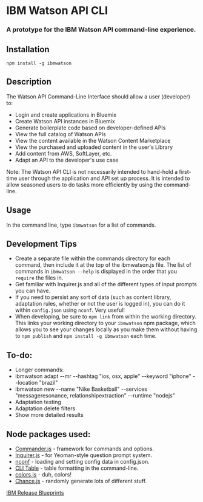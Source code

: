 # IBM Watson API CLI
### A prototype for the IBM Watson API command-line experience.

## Installation
`npm install -g ibmwatson`

## Description
The Watson API Command-Line Interface should allow a user (developer) to:

* Login and create applications in Bluemix
* Create Watson API instances in Bluemix
* Generate boilerplate code based on developer-defined APIs
* View the full catalog of Watson APIs
* View the content available in the Watson Content Marketplace
* View the purchased and uploaded content in the user's Library
* Add content from AWS, SoftLayer, etc.
* Adapt an API to the developer's use case

Note:
The Watson API CLI is not necessarily intended to hand-hold a first-time user through the application and API set up process. It is intended to allow seasoned users to do tasks more efficiently by using the command-line.

## Usage
In the command line, type `ibmwatson` for a list of commands.

## Development Tips
* Create a separate file within the commands directory for each command, then include it at the top of the ibmwatson.js file. The list of commands in `ibmwatson --help` is displayed in the order that you `require` the files in.
* Get familiar with Inquirer.js and all of the different types of input prompts you can have.
* If you need to persist any sort of data (such as content library, adaptation rules, whether or not the user is logged in), you can do it within `config.json` using `nconf`. Very useful!
* When developing, be sure to `npm link` from within the working directory. This links your working directory to your `ibmwatson` npm package, which allows you to see your changes locally as you make them without having to `npm publish` and `npm install -g ibmwatson` each time.

## To-do:
* Longer commands:
* ibmwatson adapt --mr --hashtag "ios, osx, apple" --keyword "iphone" --location "brazil"
* ibmwatson new --name "Nike Basketball" --services "messageresonance, relationshipextraction" --runtime "nodejs"
* Adaptation testing
* Adaptation delete filters
* Show more detailed results

## Node packages used:
* [Commander.js](https://github.com/visionmedia/commander.js/) - framework for commands and options.
* [Inquirer.js](https://github.com/SBoudrias/Inquirer.js/) - for Yeoman-style question prompt system.
* [nconf](https://github.com/flatiron/nconf) - loading and setting config data in config.json.
* [CLI Table](https://github.com/Automattic/cli-table) - table formatting in the command-line.
* [colors.js](https://github.com/marak/colors.js) - duh, colors!
* [Chance.js](https://github.com/victorquinn/chancejs) - randomly generate lots of different stuff.

[IBM Release Blueprints](https://releaseblueprints.ibm.com/display/WDA/Command-Line+Interface)
